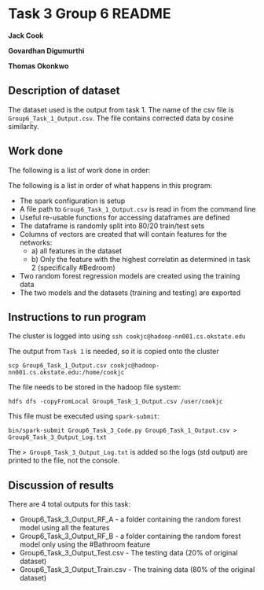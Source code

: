 # Task 3 Group 6 README

**Jack Cook**

**Govardhan Digumurthi**

**Thomas Okonkwo**

## Description of dataset
The dataset used is the output from task 1. The name of the csv file is
`Group6_Task_1_Output.csv`. The file contains corrected data by cosine
similarity.

## Work done
The following is a list of work done in order:

The following is a list in order of what happens in this program:

- The spark configuration is setup
- A file path to `Group6_Task_1_Output.csv` is read in from the command
  line
- Useful re-usable functions for accessing dataframes are defined
- The dataframe is randomly split into 80/20 train/test sets
- Columns of vectors are created that will contain features for the
  networks:
  * a) all features in the dataset
  * b) Only the feature with the highest correlatin as determined in
       task 2 (specifically #Bedroom)
- Two random forest regression models are created using the training 
  data
- The two models and the datasets (training and testing) are exported

## Instructions to run program

The cluster is logged into using `ssh cookjc@hadoop-nn001.cs.okstate.edu`

The output from `Task 1` is needed, so it is copied onto the cluster
```
scp Group6_Task_1_Output.csv cookjc@hadoop-nn001.cs.okstate.edu:/home/cookjc
```
The file needs to be stored in the hadoop file system:
```
hdfs dfs -copyFromLocal Group6_Task_1_Output.csv /user/cookjc
```

This file must be executed using `spark-submit`:
```
bin/spark-submit Group6_Task_3_Code.py Group6_Task_1_Output.csv > Group6_Task_3_Output_Log.txt
```

The `> Group6_Task_3_Output_Log.txt` is added so the logs (std output)
are printed to the file, not the console.

## Discussion of results
There are 4 total outputs for this task:

- Group6_Task_3_Output_RF_A - a folder containing the random forest 
  model using all the features
- Group6_Task_3_Output_RF_B - a folder containing the random forest
  model only using the #Bathroom feature
- Group6_Task_3_Output_Test.csv - The testing data (20% of original
  dataset)
- Group6_Task_3_Output_Train.csv - The training data (80% of the 
  original dataset)
